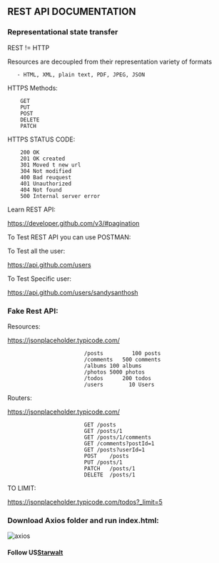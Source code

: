 ## REST API DOCUMENTATION

### Representational state transfer 

REST != HTTP

Resources are decoupled from their representation variety of formats 

       - HTML, XML, plain text, PDF, JPEG, JSON

HTTPS Methods:

        GET 
        PUT
        POST 
        DELETE
        PATCH

HTTPS STATUS CODE:

        200 OK
        201 OK created
        301 Moved t new url
        304 Not modified
        400 Bad reuquest
        401 Unauthorized
        404 Not found
        500 Internal server error

Learn REST API:

https://developer.github.com/v3/#pagination

To Test REST API you can use POSTMAN:


To Test all the user:

https://api.github.com/users

To Test Specific user:

https://api.github.com/users/sandysanthosh


### Fake Rest API:

Resources:

https://jsonplaceholder.typicode.com/

                            /posts	       100 posts
                            /comments	500 comments
                            /albums	100 albums
                            /photos	5000 photos
                            /todos  	200 todos
                            /users        10 Users
                            
Routers:

https://jsonplaceholder.typicode.com/

                            GET	/posts
                            GET	/posts/1
                            GET	/posts/1/comments
                            GET	/comments?postId=1
                            GET	/posts?userId=1
                            POST	/posts
                            PUT	/posts/1
                            PATCH	/posts/1
                            DELETE	/posts/1
                            
  TO LIMIT:
  
  https://jsonplaceholder.typicode.com/todos?_limit=5
  
  ### Download Axios folder and run index.html:
  
  ![axios](https://user-images.githubusercontent.com/11579239/82775884-a9bfe600-9e66-11ea-9364-daef55b3ac91.JPG)

  
  
  
  
 
 #### Follow US</t><a href="http://starwalt.in/Blogs/index.html">Starwalt</a>
 
 


